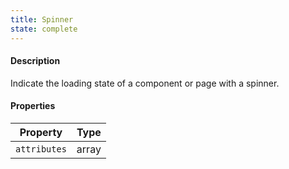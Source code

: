 ```yaml
---
title: Spinner
state: complete
---
```


#### Description

Indicate the loading state of a component or page with a spinner.

#### Properties

| Property     | Type  |
| ------------ | ----- |
| `attributes` | array |
